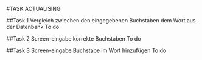 #TASK ACTUALISING 

##Task 1 
    Vergleich zwiechen den eingegebenen Buchstaben dem Wort aus der Datenbank
To do
    
##Task 2
    Screen-eingabe korrekte Buchstaben 
To do 

##Task 3
    Screen-eingabe Buchstabe im Wort hinzufügen 
To do 
